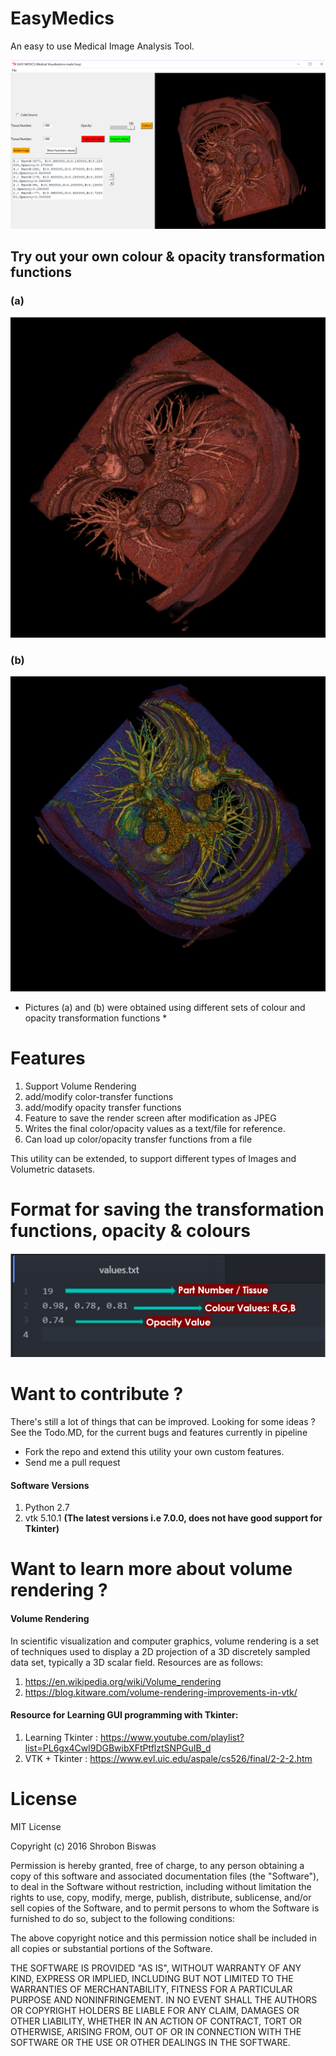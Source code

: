 # EasyMedics
An easy to use Medical Image Analysis Tool.

![alt tag](annotated1.png)

## Try out your own colour & opacity transformation functions
### (a)
![alt tag](heart.PNG)

### (b)
![alt tag](a.JPEG)

* Pictures (a) and (b) were obtained using different sets of colour and opacity transformation functions *

# Features
1. Support Volume Rendering
2. add/modify color-transfer functions
3. add/modify opacity transfer functions
4. Feature to save the render screen after modification as JPEG
5. Writes the final color/opacity values as a text/file for reference.
6. Can load up color/opacity transfer functions from a file

This utility can be extended, to support different types of Images and Volumetric datasets.

# Format for saving the transformation functions, opacity & colours
![alt tag](values.PNG)

# Want to contribute ?
There's still a lot of things that can be improved.
Looking for some ideas ?
See the Todo.MD, for the current bugs and features currently in pipeline
- Fork the repo and extend this utility your own custom features.
- Send me a pull request



#### Software Versions
1. Python 2.7
2. vtk 5.10.1
**(The latest versions i.e 7.0.0,  does not have good support for Tkinter)**



# Want to learn more about volume rendering ?
#### Volume Rendering
In scientific visualization and computer graphics, volume rendering is a set of techniques used to display a 2D projection of a 3D discretely sampled data set, typically a 3D scalar field.
Resources are as follows:
1. https://en.wikipedia.org/wiki/Volume_rendering
2. https://blog.kitware.com/volume-rendering-improvements-in-vtk/

#### Resource for Learning GUI programming with Tkinter:
1. Learning Tkinter : https://www.youtube.com/playlist?list=PL6gx4Cwl9DGBwibXFtPtflztSNPGuIB_d
2. VTK + Tkinter : https://www.evl.uic.edu/aspale/cs526/final/2-2-2.htm

# License

MIT License

Copyright (c) 2016 Shrobon Biswas

Permission is hereby granted, free of charge, to any person obtaining a copy of this software and associated documentation files (the "Software"), to deal in the Software without restriction, including without limitation the rights to use, copy, modify, merge, publish, distribute, sublicense, and/or sell copies of the Software, and to permit persons to whom the Software is furnished to do so, subject to the following conditions:

The above copyright notice and this permission notice shall be included in all copies or substantial portions of the Software.

THE SOFTWARE IS PROVIDED "AS IS", WITHOUT WARRANTY OF ANY KIND, EXPRESS OR IMPLIED, INCLUDING BUT NOT LIMITED TO THE WARRANTIES OF MERCHANTABILITY, FITNESS FOR A PARTICULAR PURPOSE AND NONINFRINGEMENT. IN NO EVENT SHALL THE AUTHORS OR COPYRIGHT HOLDERS BE LIABLE FOR ANY CLAIM, DAMAGES OR OTHER LIABILITY, WHETHER IN AN ACTION OF CONTRACT, TORT OR OTHERWISE, ARISING FROM, OUT OF OR IN CONNECTION WITH THE SOFTWARE OR THE USE OR OTHER DEALINGS IN THE SOFTWARE.
